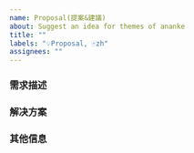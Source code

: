 ```yaml
---
name: Proposal(提案&建議)
about: Suggest an idea for themes of ananke
title: ""
labels: "💡Proposal, 🀄zh"
assignees: ""
---
```


### 需求描述 <!--详细地描述需求，让大家都能理解-->

### 解决方案 <!--如果你有解决方案，在这里清晰地阐述-->

### 其他信息 <!--如截图等其他信息可以贴在这里-->
